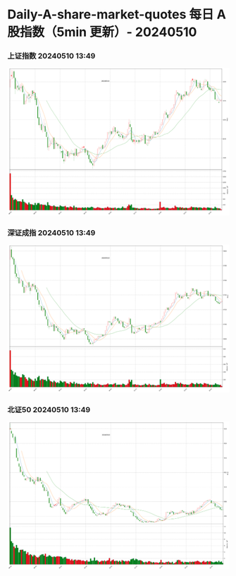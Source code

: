 
# Daily-A-share-market-quotes 每日 A 股指数（5min 更新）- 20240510

### 上证指数 20240510 13:49
![](./fig/2024/5/20240510-sh000001.png)

### 深证成指 20240510 13:49
![](./fig/2024/5/20240510-sz399001.png)

### 北证50 20240510 13:49
![](./fig/2024/5/20240510-bj899050.png)
